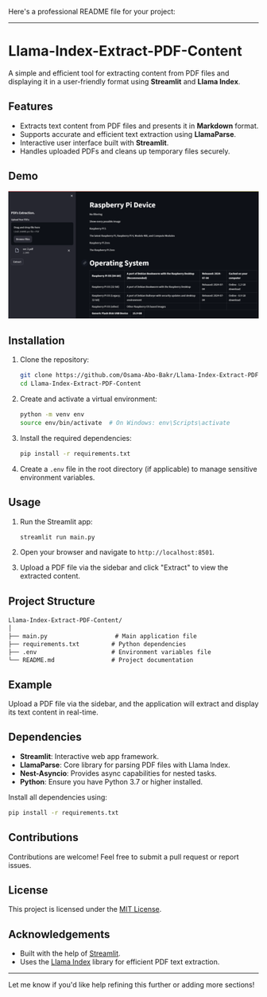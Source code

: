 Here's a professional README file for your project:

---

# Llama-Index-Extract-PDF-Content

A simple and efficient tool for extracting content from PDF files and displaying it in a user-friendly format using **Streamlit** and **Llama Index**.

## Features

- Extracts text content from PDF files and presents it in **Markdown** format.
- Supports accurate and efficient text extraction using **LlamaParse**.
- Interactive user interface built with **Streamlit**.
- Handles uploaded PDFs and cleans up temporary files securely.

## Demo

![Demo Image](Demo-image.png)

## Installation

1. Clone the repository:
   ```bash
   git clone https://github.com/Osama-Abo-Bakr/Llama-Index-Extract-PDF-Content.git
   cd Llama-Index-Extract-PDF-Content
   ```

2. Create and activate a virtual environment:
   ```bash
   python -m venv env
   source env/bin/activate  # On Windows: env\Scripts\activate
   ```

3. Install the required dependencies:
   ```bash
   pip install -r requirements.txt
   ```

4. Create a `.env` file in the root directory (if applicable) to manage sensitive environment variables.

## Usage

1. Run the Streamlit app:
   ```bash
   streamlit run main.py
   ```

2. Open your browser and navigate to `http://localhost:8501`.

3. Upload a PDF file via the sidebar and click "Extract" to view the extracted content.

## Project Structure

```
Llama-Index-Extract-PDF-Content/
│
├── main.py                   # Main application file
├── requirements.txt         # Python dependencies
├── .env                     # Environment variables file
└── README.md                # Project documentation
```

## Example

Upload a PDF file via the sidebar, and the application will extract and display its text content in real-time.

## Dependencies

- **Streamlit**: Interactive web app framework.
- **LlamaParse**: Core library for parsing PDF files with Llama Index.
- **Nest-Asyncio**: Provides async capabilities for nested tasks.
- **Python**: Ensure you have Python 3.7 or higher installed.

Install all dependencies using:
```bash
pip install -r requirements.txt
```

## Contributions

Contributions are welcome! Feel free to submit a pull request or report issues.

## License

This project is licensed under the [MIT License](LICENSE).

## Acknowledgements

- Built with the help of [Streamlit](https://streamlit.io/).
- Uses the [Llama Index](https://github.com/jerryjliu/llama_index) library for efficient PDF text extraction.

---

Let me know if you'd like help refining this further or adding more sections!